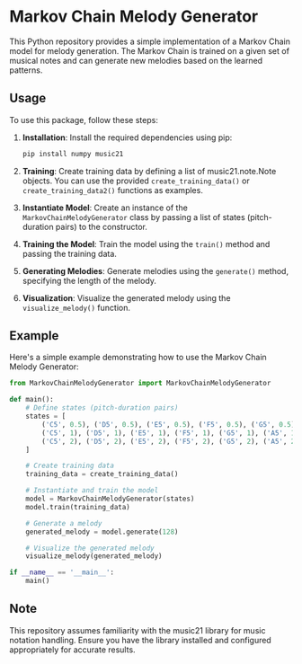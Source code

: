 # Markov Chain Melody Generator

This Python repository provides a simple implementation of a Markov Chain model for melody generation. The Markov Chain is trained on a given set of musical notes and can generate new melodies based on the learned patterns.

## Usage

To use this package, follow these steps:

1. **Installation**: Install the required dependencies using pip:

    ```bash
    pip install numpy music21
    ```

2. **Training**: Create training data by defining a list of music21.note.Note objects. You can use the provided `create_training_data()` or `create_training_data2()` functions as examples.

3. **Instantiate Model**: Create an instance of the `MarkovChainMelodyGenerator` class by passing a list of states (pitch-duration pairs) to the constructor.

4. **Training the Model**: Train the model using the `train()` method and passing the training data.

5. **Generating Melodies**: Generate melodies using the `generate()` method, specifying the length of the melody.

6. **Visualization**: Visualize the generated melody using the `visualize_melody()` function.

## Example

Here's a simple example demonstrating how to use the Markov Chain Melody Generator:

```python
from MarkovChainMelodyGenerator import MarkovChainMelodyGenerator

def main():
    # Define states (pitch-duration pairs)
    states = [
        ('C5', 0.5), ('D5', 0.5), ('E5', 0.5), ('F5', 0.5), ('G5', 0.5), ('A5', 0.5), ('B5', 0.5),
        ('C5', 1), ('D5', 1), ('E5', 1), ('F5', 1), ('G5', 1), ('A5', 1), ('B5', 1),
        ('C5', 2), ('D5', 2), ('E5', 2), ('F5', 2), ('G5', 2), ('A5', 2), ('B5', 2),
    ]

    # Create training data
    training_data = create_training_data()

    # Instantiate and train the model
    model = MarkovChainMelodyGenerator(states)
    model.train(training_data)

    # Generate a melody
    generated_melody = model.generate(128)

    # Visualize the generated melody
    visualize_melody(generated_melody)

if __name__ == '__main__':
    main()
```

## Note

This repository assumes familiarity with the music21 library for music notation handling. Ensure you have the library installed and configured appropriately for accurate results.